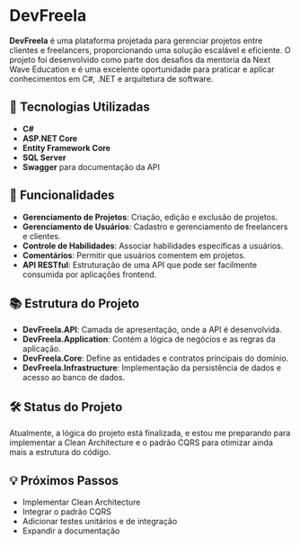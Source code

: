 # DevFreela

**DevFreela** é uma plataforma projetada para gerenciar projetos entre clientes e freelancers, proporcionando uma solução escalável e eficiente. O projeto foi desenvolvido como parte dos desafios da mentoria da Next Wave Education e é uma excelente oportunidade para praticar e aplicar conhecimentos em C#, .NET e arquitetura de software.

## 🚀 Tecnologias Utilizadas

- **C#**
- **ASP.NET Core**
- **Entity Framework Core**
- **SQL Server**
- **Swagger** para documentação da API

## 🎯 Funcionalidades

- **Gerenciamento de Projetos**: Criação, edição e exclusão de projetos.
- **Gerenciamento de Usuários**: Cadastro e gerenciamento de freelancers e clientes.
- **Controle de Habilidades**: Associar habilidades específicas a usuários.
- **Comentários**: Permitir que usuários comentem em projetos.
- **API RESTful**: Estruturação de uma API que pode ser facilmente consumida por aplicações frontend.

## 📚 Estrutura do Projeto

- **DevFreela.API**: Camada de apresentação, onde a API é desenvolvida.
- **DevFreela.Application**: Contém a lógica de negócios e as regras da aplicação.
- **DevFreela.Core**: Define as entidades e contratos principais do domínio.
- **DevFreela.Infrastructure**: Implementação da persistência de dados e acesso ao banco de dados.

## 🛠️ Status do Projeto

Atualmente, a lógica do projeto está finalizada, e estou me preparando para implementar a Clean Architecture e o padrão CQRS para otimizar ainda mais a estrutura do código.

## 💡 Próximos Passos

- Implementar Clean Architecture
- Integrar o padrão CQRS
- Adicionar testes unitários e de integração
- Expandir a documentação


